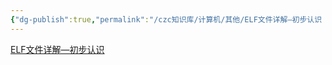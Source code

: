 ```yaml
---
{"dg-publish":true,"permalink":"/czc知识库/计算机/其他/ELF文件详解—初步认识 （物联网）/","dgPassFrontmatter":true,"created":"2024-06-18T17:45:21.041+08:00","updated":"2024-12-08T12:27:44.665+08:00"}
---
```







[ELF文件详解—初步认识](https://blog.csdn.net/daide2012/article/details/73065204)